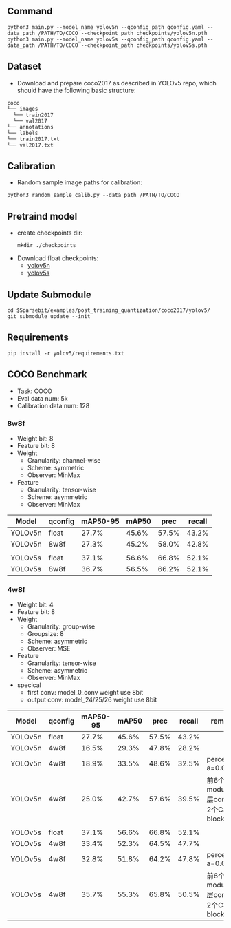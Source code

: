 ## Command
```
python3 main.py --model_name yolov5n --qconfig_path qconfig.yaml --data_path /PATH/TO/COCO --checkpoint_path checkpoints/yolov5n.pth
python3 main.py --model_name yolov5s --qconfig_path qconfig.yaml --data_path /PATH/TO/COCO --checkpoint_path checkpoints/yolov5s.pth
```

## Dataset
-  Download and prepare coco2017 as described in YOLOv5 repo, which should have the following basic structure:

  ```
  coco
  └── images
    └── train2017
    └── val2017
  └── annotations
  └── labels
  └── train2017.txt
  └── val2017.txt
  ```

## Calibration
-  Random sample image paths for calibration:

  ```
  python3 random_sample_calib.py --data_path /PATH/TO/COCO
  ```

## Pretraind model
- create checkpoints dir:
  ```
  mkdir ./checkpoints
  ```
- Download float checkpoints:
    - [yolov5n](https://drive.google.com/file/d/1pcsVQHoHCZ4N0ZB8E2QfDFzCmKfSCOjz/view?usp=sharing)
    - [yolov5s](https://drive.google.com/file/d/1fsDtQtnmNfMM6n0CpslzTMca7xkiaWhq/view?usp=sharing)

## Update Submodule
```
cd $Sparsebit/examples/post_training_quantization/coco2017/yolov5/
git submodule update --init
```

## Requirements
```
pip install -r yolov5/requirements.txt
```

## COCO Benchmark
- Task: COCO
- Eval data num: 5k
- Calibration data num: 128

### 8w8f
- Weight bit: 8
- Feature bit: 8
- Weight
  - Granularity: channel-wise
  - Scheme: symmetric
  - Observer: MinMax
- Feature
  - Granularity: tensor-wise
  - Scheme: asymmetric
  - Observer: MinMax

|Model|qconfig|mAP50-95|mAP50|prec|recall|
|-----|-----|-----|-----|-----|-----|
|YOLOv5n|float|27.7%|45.6%|57.5%|43.2%|
|YOLOv5n|8w8f|27.3%|45.2%|58.0%|42.8%|
||
|YOLOv5s|float|37.1%|56.6%|66.8%|52.1%|
|YOLOv5s|8w8f|36.7%|56.5%|66.2%|52.1%|

### 4w8f
- Weight bit: 4
- Feature bit: 8
- Weight
  - Granularity: group-wise
  - Groupsize: 8
  - Scheme: asymmetric
  - Observer: MSE
- Feature
  - Granularity: tensor-wise
  - Scheme: asymmetric
  - Observer: MinMax
- specical
  - first conv: model_0_conv weight use 8bit
  - output conv: model_24/25/26 weight use 8bit

|Model|qconfig|mAP50-95|mAP50|prec|recall|remark|
|-----|-----|-----|-----|-----|-----|-----|
|YOLOv5n|float|27.7%|45.6%|57.5%|43.2%|
|YOLOv5n|4w8f|16.5%|29.3%|47.8%|28.2%|
|YOLOv5n|4w8f|18.9%|33.5%|48.6%|32.5%|percentile a=0.001|
|YOLOv5n|4w8f|25.0%|42.7%|57.6%|39.5%|前6个module(4层conv，2个C3 block)8w|
||
|YOLOv5s|float|37.1%|56.6%|66.8%|52.1%|
|YOLOv5s|4w8f|33.4%|52.3%|64.5%|47.7%|
|YOLOv5s|4w8f|32.8%|51.8%|64.2%|47.8%|percentile a=0.001|
|YOLOv5s|4w8f|35.7%|55.3%|65.8%|50.5%|前6个module(4层conv，2个C3 block)8w|
